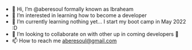 - 👋 Hi, I’m @aberesoul formally known as Ibraheam
- 👀 I’m interested in learning how to become a developer 
- 🌱 I’m currently learning nothing yet... I start my boot camp in May 2022 :D
- 💞️ I’m looking to collaborate on with other up in coming developers 🙂
- 📫 How to reach me aberesoul@gmail.com 

<!---
aberesoul/aberesoul is a ✨ special ✨ repository because its `README.md` (this file) appears on your GitHub profile.
You can click the Preview link to take a look at your changes.
--->
